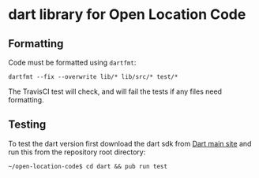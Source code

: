 # dart library for Open Location Code

## Formatting

Code must be formatted using `dartfmt`:

```
dartfmt --fix --overwrite lib/* lib/src/* test/*
```

The TravisCI test will check, and will fail the tests if any files need
formatting.

## Testing

To test the dart version first download the dart sdk from
[Dart main site](http://www.dartlang.org) and run this from the repository root
directory:

```
~/open-location-code$ cd dart && pub run test
```

